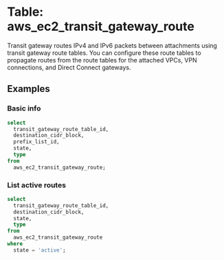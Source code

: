 # Table: aws_ec2_transit_gateway_route

Transit gateway routes IPv4 and IPv6 packets between attachments using transit gateway route tables. You can configure these route tables to propagate routes from the route tables for the attached VPCs, VPN connections, and Direct Connect gateways.

## Examples

### Basic info

```sql
select
  transit_gateway_route_table_id,
  destination_cidr_block,
  prefix_list_id,
  state,
  type
from
  aws_ec2_transit_gateway_route;
```

### List active routes

```sql
select
  transit_gateway_route_table_id,
  destination_cidr_block,
  state,
  type
from
  aws_ec2_transit_gateway_route
where
  state = 'active';
```
